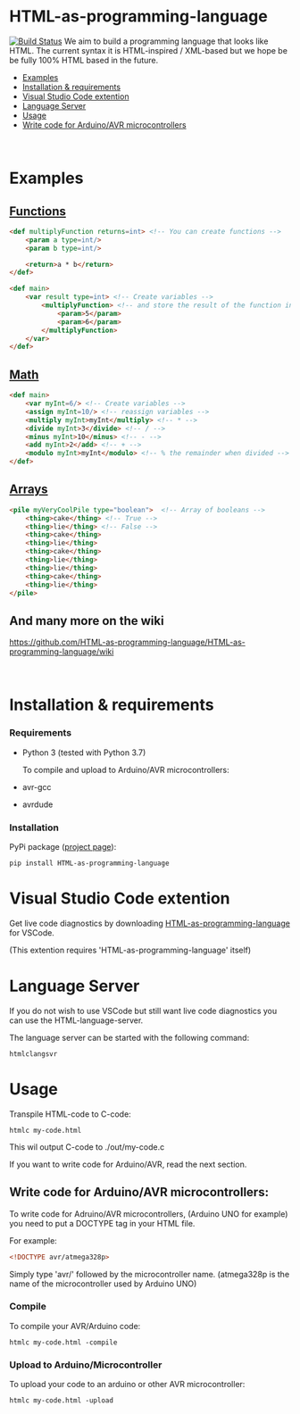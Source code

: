 # HTML-as-programming-language
[![Build Status](https://travis-ci.com/HTML-as-programming-language/HTML-as-programming-language.svg?branch=master)](https://travis-ci.com/HTML-as-programming-language/HTML-as-programming-language)
We aim to build a programming language that looks like HTML. The current syntax it is HTML-inspired / XML-based but we hope be be fully 100% HTML based in the future.

* [Examples](#examples)
* [Installation & requirements](#installation--requirements)
* [Visual Studio Code extention](#Visual-Studio-Code-extention)
* [Language Server](#Language-Server)
* [Usage](#usage)
* [Write code for Arduino/AVR microcontrollers](#Write-code-for-Arduino/AVR-microcontrollers)

<br/>

# Examples
## [Functions](https://github.com/HTML-as-programming-language/HTML-as-programming-language/wiki/Variables-and-Constants)
```html
<def multiplyFunction returns=int> <!-- You can create functions -->
    <param a type=int/>
    <param b type=int/>

    <return>a * b</return>
</def>

<def main>
    <var result type=int> <!-- Create variables -->
        <multiplyFunction> <!-- and store the result of the function in the variable -->
            <param>5</param>
            <param>6</param>
        </multiplyFunction>
    </var>
</def>
```

## [Math](https://github.com/HTML-as-programming-language/HTML-as-programming-language/wiki/Assignments)
```html
<def main>
    <var myInt=6/> <!-- Create variables -->
    <assign myInt=10/> <!-- reassign variables -->
    <multiply myInt>myInt</multiply> <!-- * -->
    <divide myInt>3</divide> <!-- / -->
    <minus myInt>10</minus> <!-- - -->
    <add myInt>2</add> <!-- + -->
    <modulo myInt>myInt</modulo> <!-- % the remainder when divided -->
</def>
```

## [Arrays](https://github.com/HTML-as-programming-language/HTML-as-programming-language/wiki/Piles-%28arrays%29)
```html
<pile myVeryCoolPile type="boolean">  <!-- Array of booleans -->
    <thing>cake</thing> <!-- True -->
    <thing>lie</thing> <!-- False -->
    <thing>cake</thing>
    <thing>lie</thing>
    <thing>cake</thing>
    <thing>lie</thing>
    <thing>lie</thing>
    <thing>cake</thing>
    <thing>lie</thing>
</pile>
```

## And many more on the wiki
https://github.com/HTML-as-programming-language/HTML-as-programming-language/wiki

<br/>

# Installation & requirements

### Requirements
* Python 3 (tested with Python 3.7)

   To compile and upload to Arduino/AVR microcontrollers:

* avr-gcc
* avrdude


### Installation
PyPi package ([project page](https://pypi.org/project/HTML-as-programming-language/)):
```
pip install HTML-as-programming-language
```

# Visual Studio Code extention
Get live code diagnostics by downloading [HTML-as-programming-language](https://marketplace.visualstudio.com/items?itemName=HTML-as-programming-language.html-as-programming-language) for VSCode.

(This extention requires 'HTML-as-programming-language' itself)

# Language Server
If you do not wish to use VSCode but still want live code diagnostics you can use the HTML-language-server.

The language server can be started with the following command:
```
htmlclangsvr
```


# Usage
Transpile HTML-code to C-code:
```
htmlc my-code.html
```
This wil output C-code to ./out/my-code.c

If you want to write code for Arduino/AVR, read the next section.


## Write code for Arduino/AVR microcontrollers:

To write code for Adruino/AVR microcontrollers, (Arduino UNO for example) you need to put a DOCTYPE tag in your HTML file.

For example:
```HTML
<!DOCTYPE avr/atmega328p>
```
Simply type 'avr/' followed by the microcontroller name.
(atmega328p is the name of the microcontroller used by Arduino UNO)

### Compile
To compile your AVR/Arduino code:
```
htmlc my-code.html -compile
```

### Upload to Arduino/Microcontroller
To upload your code to an arduino or other AVR microcontroller:
```
htmlc my-code.html -upload
```
